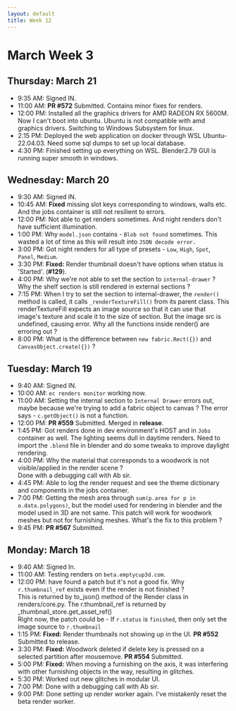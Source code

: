```yaml
---
layout: default
title: Week 12
---
```


# **March Week 3**
## **Thursday: March 21**
- 9:35  AM: Signed IN.
- 11:00 AM: **PR #572** Submitted. Contains minor fixes for renders.
- 12:00 PM: Installed all the graphics drivers for AMD RADEON RX 5600M. Now I can't boot into ubuntu. Ubuntu is not compatible with amd graphics drivers. Switching to Windows Subsystem for linux.
- 2:15  PM: Deployed the web application on docker through WSL Ubuntu-22.04.03. Need some sql dumps to set up local database.
- 4:30  PM: Finished setting up everything on WSL. Blender2.79 GUI is running super smooth in windows.

## **Wednesday: March 20**
- 9:30  AM: Signed IN.
- 10:45 AM: **Fixed** missing slot keys corresponding to windows, walls etc. And the jobs container is still not resilient to errors.
- 12:00 PM: Not able to get renders sometimes. And night renders don't have sufficient illumination.
- 1:00  PM: Why `model.json` contains - `Blob not found` sometimes. This wasted a lot of time as this will result into `JSON decode error.`
- 3:00  PM: Got night renders for all type of presets - `Low`, `High`, `Spot`, `Panel`, `Medium`.
- 3:30  PM: **Fixed:** Render thumbnail doesn't have options when status is 'Started'. (**#129**).
- 4:00  PM: Why we're not able to set the section to `internal-drawer` ? Why the shelf section is still rendered in external sections ?
- 7:15  PM: When I try to set the section to internal-drawer, the `render()` method is called, it calls `_renderTextureFill()` from its parent class.
This renderTextureFill expects an image source so that it can use that image's texture and scale it to the size of section. But the image src is undefined,
causing error. Why all the functions inside render() are erroring out ?
- 8:00  PM: What is the difference between `new fabric.Rect({})` and `CanvasObject.create({})` ?

## **Tuesday: March 19**
- 9:40  AM: Signed IN.
- 10:00 AM: `ec renders monitor` working now.
- 11:00 AM: Setting the internal section to `Internal Drawer` errors out, maybe because we're trying to add a fabric object to canvas ? The error says - `c.getObject()` is not a function.
- 12:00 PM: **PR #559** Submitted. Merged in **release**.
- 1:45  PM: Got renders done in dev environment's HOST and in `Jobs` container as well. The lighting seems dull in daytime renders. Need to import the `.blend` file in blender and do some tweaks to improve daylight rendering.
- 4:00  PM: Why the material that corresponds to a woodwork is not visible/applied in the render scene ? <br>   Done with a debugging call with Ab sir. 
- 4:45  PM: Able to log the render request and see the theme dictionary and components in the jobs container.
- 7:00  PM: Getting the mesh area through `sum(p.area for p in o.data.polygons)`, but the model used for rendering in blender and the model used in 3D are not same. This patch will work for woodwork meshes but not for furnishing meshes. What's the fix to this problem ?
- 9:45  PM: **PR #567** Submitted.

## **Monday: March 18**
- 9:40  AM: Signed In.
- 11:00 AM: Testing renders on `beta.emptycup3d.com`.
- 12:00 PM:  have found a patch but it's not a good fix. Why `r.thumbnail_ref` exists even if the render is not finished ?<br>
This is returned by to_json() method of the Render class in renders/core.py. The r.thumbnail_ref is returned by _thumbnail_store.get_asset_ref()<br>
Right now, the patch could be - If `r.status` is `finished`, then only set the image source to `r.thumbnail`
- 1:15  PM: **Fixed:** Render thumbnails not showing up in the UI. **PR #552** Submitted to release.
- 3:30  PM: **Fixed:** Woodwork deleted if delete key is pressed on a selected partition after mousemove. **PR #554** Submitted.
- 5:00  PM: **Fixed:** When moving a furnishing on the axis, it was interfering with other furnishing objects in the way, resulting in glitches.
- 5:30  PM: Worked out new glitches in modular UI.
- 7:00  PM: Done with a debugging call with Ab sir.
- 9:00  PM: Done setting up render worker again. I've mistakenly reset the beta render worker.
